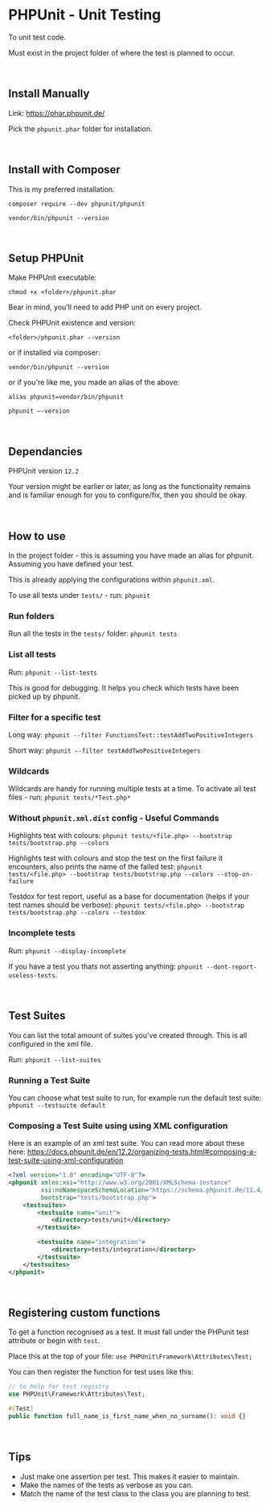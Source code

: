 # PHPUnit - Unit Testing

To unit test code.

Must exist in the project folder of where the test is planned to occur.

&nbsp;

## Install Manually

Link: https://phar.phpunit.de/

Pick the `phpunit.phar` folder for installation.

&nbsp;

## Install with Composer

This is my preferred installation.

`composer require --dev phpunit/phpunit`

`vendor/bin/phpunit --version`

&nbsp;

## Setup PHPUnit

Make PHPUnit executable:

`chmod +x <folder>/phpunit.phar`

Bear in mind, you’ll need to add PHP unit on every project.

Check PHPUnit existence and version:

`<folder>/phpunit.phar --version`

or if installed via composer:

`vendor/bin/phpunit --version`

or if you're like me, you made an alias of the above:

`alias phpunit=vendor/bin/phpunit`

`phpunit —-version`

&nbsp;

## Dependancies

PHPUnit version `12.2`

Your version might be earlier or later, as long as the functionality remains and is familiar enough for you to configure/fix, then you should be okay.

&nbsp;

## How to use

In the project folder - this is assuming you have made an alias for phpunit. Assuming you have defined your test.

This is already applying the configurations within `phpunit.xml`.

To use all tests under `tests/` - run: `phpunit`

### Run folders

Run all the tests in the `tests/` folder: `phpunit tests`

### List all tests

Run: `phpunit --list-tests`

This is good for debugging. It helps you check which tests have been picked up by phpunit.

### Filter for a specific test

Long way: `phpunit --filter FunctionsTest::testAddTwoPositiveIntegers`

Short way: `phpunit --filter testAddTwoPositiveIntegers`

### Wildcards

Wildcards are handy for running multiple tests at a time. To activate all test files - run: `phpunit tests/*Test.php*`

### Without `phpunit.xml.dist` config - Useful Commands

Highlights test with colours:
`phpunit tests/<file.php> --bootstrap tests/bootstrap.php --colors`

Highlights test with colours and stop the test on the first failure it encounters, also prints the name of the failed test:
`phpunit tests/<file.php> --bootstrap tests/bootstrap.php --colors --stop-on-failure`

Testdox for test report, useful as a base for documentation (helps if your test names should be verbose):
`phpunit tests/<file.php> --bootstrap tests/bootstrap.php --colors --testdox`

### Incomplete tests

Run: `phpunit --display-incomplete`

If you have a test you thats not asserting anything: `phpunit --dont-report-useless-tests`.

&nbsp;

## Test Suites

You can list the total amount of suites you've created through. This is all configured in the xml file.

Run: `phpunit --list-suites`

### Running a Test Suite

You can choose what test suite to run, for example run the default test suite: `phpunit --testsuite default`

### Composing a Test Suite using using XML configuration

Here is an example of an xml test suite. You can read more about these here: https://docs.phpunit.de/en/12.2/organizing-tests.html#composing-a-test-suite-using-xml-configuration

```xml
<?xml version="1.0" encoding="UTF-8"?>
<phpunit xmlns:xsi="http://www.w3.org/2001/XMLSchema-instance"
         xsi:noNamespaceSchemaLocation="https://schema.phpunit.de/11.4/phpunit.xsd"
         bootstrap="tests/bootstrap.php">
    <testsuites>
        <testsuite name="unit">
            <directory>tests/unit</directory>
        </testsuite>

        <testsuite name="integration">
            <directory>tests/integration</directory>
        </testsuite>
    </testsuites>
</phpunit>
```

&nbsp;

## Registering custom functions

To get a function recognised as a test. It must fall under the PHPunit test attribute or begin with `test`.

Place this at the top of your file: `use PHPUnit\Framework\Attributes\Test;`

You can then register the function for test uses like this:

```php
// to help for test registry
use PHPUnit\Framework\Attributes\Test;

#[Test]
public function full_name_is_first_name_when_no_surname(): void {}
```

&nbsp;

## Tips

- Just make one assertion per test. This makes it easier to maintain.
- Make the names of the tests as verbose as you can.
- Match the name of the test class to the class you are planning to test.
